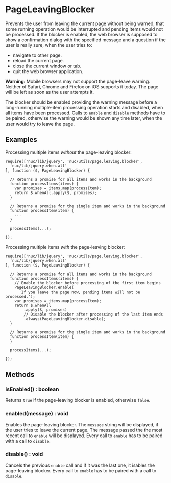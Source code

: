 # PageLeavingBlocker

Prevents the user from leaving the current page without being warned, that
some running operation would be interrupted and pending items would not be
processed.  If the blocker is enabled, the web browser is supposed to show
a confirmation dialog with the specified message and a question if the user
is really sure, when the user tries to:

* navigate to other page.
* reload the current page.
* close the current window or tab.
* quit the web browser application.

**Warning:** Mobile browsers may not support the page-leave warning.
Neither of Safari, Chrome and Firefox on iOS supports it today.  The page
will be left as soon as the user attempts it.

The blocker should be enabled providing the warning message before a
long-running multiple-item processing operation starts and disabled, when
all items have been processed.  Calls to `enable` and `disable` methods
have to be paired, otherwise the warning would be shown any time later,
when the user would try to leave the page.

## Examples

Processing multiple items *without* the page-leaving blocker:

```
require(['nuc/lib/jquery', 'nuc/utils/page.leaving.blocker',
  'nuc/lib/jquery.when.all'
], function ($, PageLeavingBlocker) {

  // Returns a promise for all items and works in the background
  function processItems(items) {
    var promises = items.map(processItem);
    return $.whenAll.apply($, promises);
  }

  // Returns a promise for the single item and works in the background
  function processItem(item) {
    ...
  }

  processItems(...);

});
```

Processing multiple items *with* the page-leaving blocker:

```
require(['nuc/lib/jquery', 'nuc/utils/page.leaving.blocker',
  'nuc/lib/jquery.when.all'
], function ($, PageLeavingBlocker) {

  // Returns a promise for all items and works in the background
  function processItems(items) {
    // Enable the blocker before processing of the first item begins
    PageLeavingBlocker.enable(
      'If you leave the page now, pending items will not be processed.');
    var promises = items.map(processItem);
    return $.whenAll
        .apply($, promises)
        // Disable the blocker after processing of the last item ends
        .always(PageLeavingBlocker.disable);
  }

  // Returns a promise for the single item and works in the background
  function processItem(item) {
  }

  processItems(...);

});
```

## Methods

### isEnabled() : boolean

Returns `true` if the page-leaving blocker is enabled, otherwise `false`.

### enabled(message) : void

Enables the page-leaving blocker.  The `message` string will be displayed, if the user tries to leave the current page.  The message passed the the most recent call to `enable` will be displayed.  Every call to `enable` has to be paired with a call to `disable`.

### disable() : void

Cancels the previous `enable` call and if it was the last one, it isables the page-leaving blocker.  Every call to `enable` has to be paired with a call to `disable`.
